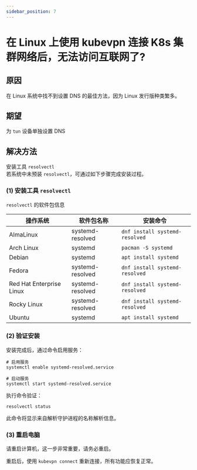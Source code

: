 ```yaml
---
sidebar_position: 7
---
```


# 在 Linux 上使用 kubevpn 连接 K8s 集群网络后，无法访问互联网了?

## 原因

在 Linux 系统中找不到设置 DNS 的最佳方法，因为 Linux 发行版种类繁多。

## 期望

为 `tun` 设备单独设置 DNS

## 解决方法

安装工具 `resolvectl`  
若系统中未预装 `resolvectl`，可通过如下步骤完成安装过程。

### (1) 安装工具 `resolvectl`

`resolvectl` 的软件包信息

| 操作系统                     | 软件包名称            | 安装命令                           |
|--------------------------|------------------|--------------------------------|
| AlmaLinux                | systemd-resolved | `dnf install systemd-resolved` |
| Arch Linux               | systemd          | `pacman -S systemd`            |
| Debian                   | systemd          | `apt install systemd`          |
| Fedora                   | systemd-resolved | `dnf install systemd-resolved` |
| Red Hat Enterprise Linux | systemd-resolved | `dnf install systemd-resolved` |
| Rocky Linux              | systemd-resolved | `dnf install systemd-resolved` |
| Ubuntu                   | systemd          | `apt install systemd`          |

### (2) 验证安装

安装完成后，通过命令启用服务：

```shell
# 启用服务
systemctl enable systemd-resolved.service

# 启动服务
systemctl start systemd-resolved.service
```

执行命令验证：

```shell
resolvectl status
```

此命令将显示来自解析守护进程的名称解析信息。

### (3) 重启电脑

请重启计算机，这一步非常重要，请务必重启。

重启后，使用 `kubevpn connect` 重新连接，所有功能应恢复正常。

